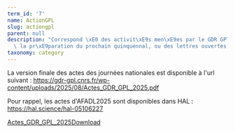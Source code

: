 ```yaml
---
term_id: '7'
name: ActionGPL
slug: actiongpl
parent: null
description: "Correspond \xE0 des activit\xE9s men\xE9es par le GDR GPl comme la prospective,\
  \ la pr\xE9paration du prochain quinquennal, ou des lettres ouvertes,...\n"
taxonomy: category
---
```


La version finale des actes des journées nationales est disponible à l'url suivant : <https://gdr-gpl.cnrs.fr/wp-content/uploads/2025/08/Actes_GDR_GPL_2025.pdf>

Pour rappel, les actes d'AFADL2025 sont disponibles dans HAL : <https://hal.science/hal-05106227>

[Actes_GDR_GPL_2025](https://gdr-gpl.cnrs.fr/wp-content/uploads/2025/08/Actes_GDR_GPL_2025.pdf)[Download](https://gdr-gpl.cnrs.fr/wp-content/uploads/2025/08/Actes_GDR_GPL_2025.pdf)

